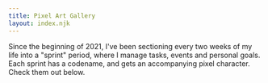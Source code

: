 ```yaml
---
title: Pixel Art Gallery
layout: index.njk
---
```


Since the beginning of 2021, I've been sectioning every two weeks of my life into a "sprint" period, where I manage tasks, events and personal goals. Each sprint has a codename, and gets an accompanying pixel character. Check them out below.